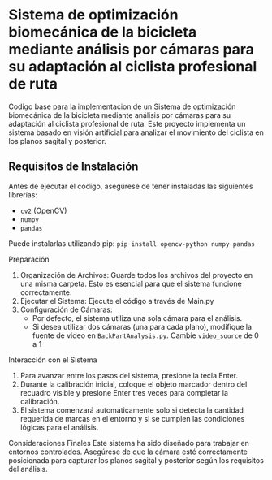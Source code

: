 # Sistema de optimización biomecánica de la bicicleta mediante análisis por cámaras para su adaptación al ciclista profesional de ruta
Codigo base para la implementacion de un Sistema de optimización biomecánica de la bicicleta mediante análisis por cámaras para su adaptación al ciclista profesional de ruta.
Este proyecto implementa un sistema basado en visión artificial para analizar el movimiento del ciclista en los planos sagital y posterior.

## Requisitos de Instalación

Antes de ejecutar el código, asegúrese de tener instaladas las siguientes librerías:

- `cv2` (OpenCV)
- `numpy`
- `pandas`

Puede instalarlas utilizando pip:
`pip install opencv-python numpy pandas`

Preparación
1. Organización de Archivos: Guarde todos los archivos del proyecto en una misma carpeta. Esto es esencial para que el sistema funcione correctamente.
2. Ejecutar el Sistema: Ejecute el código a través de Main.py
3. Configuración de Cámaras:
    - Por defecto, el sistema utiliza una sola cámara para el análisis.
    - Si desea utilizar dos cámaras (una para cada plano), modifique la fuente de video en `BackPartAnalysis.py`. Cambie `video_source` de 0 a 1

Interacción con el Sistema
1. Para avanzar entre los pasos del sistema, presione la tecla Enter.
2. Durante la calibración inicial, coloque el objeto marcador dentro del recuadro visible y presione Enter tres veces para completar la calibración.
3. El sistema comenzará automáticamente solo si detecta la cantidad requerida de marcas en el entorno y si se cumplen las condiciones lógicas para el análisis.

Consideraciones Finales
Este sistema ha sido diseñado para trabajar en entornos controlados. Asegúrese de que la cámara esté correctamente posicionada para capturar los planos sagital y posterior según los requisitos del análisis.
